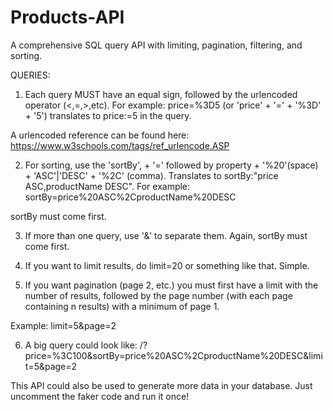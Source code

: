 # Products-API
A comprehensive SQL query API with limiting, pagination, filtering, and sorting.

QUERIES:

1. Each query MUST have an equal sign, followed by the urlencoded operator (<,=,>,etc).
For example: price=%3D5 (or 'price' + '=' + '%3D' + '5') translates to price:=5 in the query.

A urlencoded reference can be found here: https://www.w3schools.com/tags/ref_urlencode.ASP

2. For sorting, use the 'sortBy', + '=' followed by property + '%20'(space) + 'ASC'|'DESC' + '%2C' (comma). Translates to sortBy:"price ASC,productName DESC".
For example: sortBy=price%20ASC%2CproductName%20DESC 

sortBy must come first.

3. If more than one query, use '&' to separate them. Again, sortBy must come first.

4. If you want to limit results, do limit=20 or something like that. Simple.

5. If you want pagination (page 2, etc.) you must first have a limit with the number of results, followed by the page number (with each page containing n results) with a minimum of page 1.

Example: limit=5&page=2

6. A big query could look like: /?price=%3C100&sortBy=price%20ASC%2CproductName%20DESC&limit=5&page=2

This API could also be used to generate more data in your database. Just uncomment the faker code and run it once!
